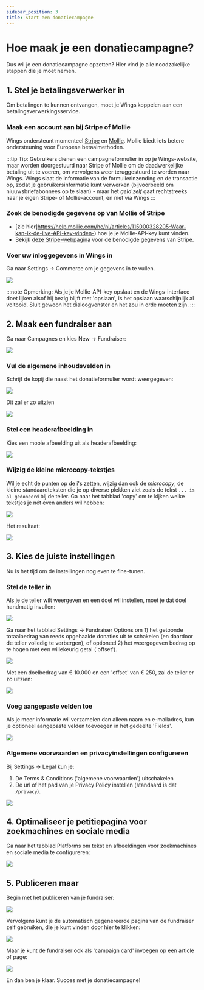 ```yaml
---
sidebar_position: 3
title: Start een donatiecampagne
---
```


# Hoe maak je een donatiecampagne?

Dus wil je een donatiecampagne opzetten? Hier vind je alle noodzakelijke stappen die je moet nemen.

## 1. Stel je betalingsverwerker in

Om betalingen te kunnen ontvangen, moet je Wings koppelen aan een betalingsverwerkingsservice.

### Maak een account aan bij Stripe of Mollie

Wings ondersteunt momenteel [Stripe](https://stripe.com) en [Mollie](https://www.mollie.com/). Mollie biedt iets betere ondersteuning voor Europese betaalmethoden.

:::tip Tip:
Gebruikers dienen een campagneformulier in op je Wings-website, maar worden doorgestuurd naar Stripe of Mollie om de daadwerkelijke betaling uit te voeren, om vervolgens weer teruggestuurd te worden naar Wings. Wings slaat de informatie van de formulierinzending en de transactie op, zodat je gebruikersinformatie kunt verwerken (bijvoorbeeld om niuuwsbriefabonnees op te slaan) - maar het _geld zelf_ gaat rechtstreeks naar je eigen Stripe- of Mollie-account, en niet via Wings
:::

### Zoek de benodigde gegevens op van Mollie of Stripe

- [zie hier]https://help.mollie.com/hc/nl/articles/115000328205-Waar-kan-ik-de-live-API-key-vinden-) hoe je je Mollie-API-key kunt vinden. 
- Bekijk [deze Stripe-webpagina](https://stripe.com/docs/keys) voor de benodigde gegevens van Stripe.

### Voer uw inloggegevens in Wings in

Ga naar Settings -> Commerce om je gegevens in te vullen.

![](https://screens.wings.dev/CleanShot-2020-03-13-at-09.11.43-1584087129.png)

:::note Opmerking:
Als je je Mollie-API-key opslaat en de Wings-interface doet lijken alsof hij bezig blijft met 'opslaan', is het opslaan waarschijnlijk al voltooid. Sluit gewoon het dialoogvenster en het zou in orde moeten zijn.
:::

## 2. Maak een fundraiser aan

Ga naar Campagnes en kies New -> Fundraiser:

![](https://screens.wings.dev/CleanShot-2021-10-12-at-11.33.33-HQ1p6SgIyblOQMwFLFhHl35eaxdCyIeheH9QBzdIre9jRko65idzfVmnkXp5Qto34NrpjSXJT6r4cY7I3MFoCSeS81J55E8S3nUC.png)

### Vul de algemene inhoudsvelden in

Schrijf de kopij die naast het donatieformulier wordt weergegeven:

![](https://screens.wings.dev/CleanShot-2021-10-12-at-11.36.09-VCR47jRs9ddPGZZvaqMPk7Wts23QRXJIOOEGf5w3ekTViXxEmEan7LVUzBkNAMO5SRlSgHT2W81T1dcYxtJdOWYXFNyxzp8zGkJC.png)

Dit zal er zo uitzien

![](https://screens.wings.dev/CleanShot-2021-10-12-at-11.37.12-1KZW1KDOjlG3n2FUw8q0QaohfdY4bE0fX3OGOd01y24XTvsymdB5HCX3m07SZf57btNRdpGwIyDz9p2YIEnJu652Chj6CO5Gulkg.png)

### Stel een headerafbeelding in

Kies een mooie afbeelding uit als headerafbeelding:

![](https://screens.wings.dev/CleanShot-2021-10-12-at-11.47.39-jzta6DLdd2FobEIngJU2lLtIBK2tvC5qHwa5b6QNbyzoBpCYAKbIJXi8D5RWlJqbzLdwrhaRiyJA8RTLNNLi8hfkfujmPseyKmI3.png)

### Wijzig de kleine microcopy-tekstjes

Wil je echt de punten op de i's zetten, wijzig dan ook de _microcopy_, de kleine standaardteksten die je op diverse plekken ziet zoals de tekst `... is al gedoneerd` bij de teller. Ga naar het tabblad 'copy' om te kijken welke tekstjes je nét even anders wil hebben:

![](https://screens.wings.dev/CleanShot-2021-10-12-at-11.44.54-9CpyUSdVC7rkXUPeQuzm8DpkZEo23giH4VEkqruELfd3u4JdBrOMjueggR8sPSzPp0PZ6CCE4J6zcLMu24ccdOlWyoCflZw0PtF1.png)

Het resultaat:

![](https://screens.wings.dev/CleanShot-2021-10-12-at-11.46.24-kesGdEjltL1DlA0xgAssfk4HeBEPAvpoJafI9ilnsDfP3TPNoEgKJYZXs3ZPetZMolY7YW1e9wk2GOSn1wYbEuwhObOL0JBDNCeS.png)

## 3. Kies de juiste instellingen

Nu is het tijd om de instellingen nog even te fine-tunen.

### Stel de teller in

Als je de teller wilt weergeven en een doel wil instellen, moet je dat doel handmatig invullen:

![](https://screens.wings.dev/CleanShot-2021-10-12-at-11.38.44-iwzEFf2ymnxJ72jtn3SyNMtaH867USsuddq4XXXQfR4o20mg8ShgEXXc9FzaB9cAPgdlCPXYLSsQ759WppE1mhOoynSlAupStPJS.png)

Ga naar het tabblad Settings -> Fundraiser Options om 1) het getoonde totaalbedrag van reeds opgehaalde donaties uit te schakelen (en daardoor de teller volledig te verbergen), of optioneel 2) het weergegeven bedrag op te hogen met een willekeurig getal ('offset').

![](https://screens.wings.dev/CleanShot-2021-10-12-at-11.40.27-HN3UeonGd9U6G5eHtlp5ZzRsHhBIVR8qfK0BkvaEMyzcARSWiBgdcSp0GrNy4Vmckf8DohopLArR1OFNzqh4Z4qV3jg22wdImmur.png)

Met een doelbedrag van € 10.000 en een 'offset' van € 250, zal de teller er zo uitzien:

![](https://screens.wings.dev/CleanShot-2021-10-12-at-11.42.14-v14EoNXFqDQoCco8jXf2ucs0y74MeI83iHUnpa48a1hB15rH4xbVk2QbhtdXoIJf3DzOwMIjNhCtRKwpmYakaXNbcaxPYuW1FLfF.png)

### Voeg aangepaste velden toe

Als je meer informatie wil verzamelen dan alleen naam en e-mailadres, kun je optioneel aangepaste velden toevoegen in het gedeelte 'Fields'.

![](https://screens.wings.dev/CleanShot-2021-10-12-at-11.43.20-R5ARrZk3pC9OV8ZKJ5sarquTvou15Vg1GHZkDgjl9iw4vmgaReTDd81pebQjt8gaUcWyL0YnT8dfHGeC9mSWTB8ViI9DIs5B701V.png)

### Algemene voorwaarden en privacyinstellingen configureren

Bij Settings -> Legal kun je:

1. De Terms & Conditions ('algemene voorwaarden') uitschakelen
2. De url of het pad van je Privacy Policy instellen (standaard is dat `/privacy`).

![](https://screens.wings.dev/CleanShot-2021-10-12-at-12.02.27-g4mf3ZHZuWp5YgwJzx6iUWRJq9zcAz1QAkMYV4iOPEI2oQ9vAuU8xamcX9ARXrzyE4qLQz3CQAWZkR29ri5Mhfww9O8uJx2fN83Q.png)

## 4. Optimaliseer je petitiepagina voor zoekmachines en sociale media

Ga naar het tabblad Platforms om tekst en afbeeldingen voor zoekmachines en sociale media te configureren:

![](https://screens.wings.dev/CleanShot-2021-10-12-at-11.49.53-IrnuDWOMjsorMQXOyEAtz8QH4Wl3pzXnJeov9oFn1vzLLMsrz9TZhS2LcNDbGPDpA4UJRyaiiRoYsOrWIwGwuAi1dY8IK6QMs6Jf.png)

## 5. Publiceren maar

Begin met het publiceren van je fundraiser:

![](https://screens.wings.dev/CleanShot-2021-10-12-at-11.51.35-LFi3fvM1gQcipeIp8t2d4w0wuYmEAiIkhPIy5q0b5eAfJPT1RV3AndhGy5h2mpqcCOwxPwEKeATrc5FuxjpqJIrDAjIDyrAHltwd.png)

Vervolgens kunt je de automatisch gegenereerde pagina van de fundraiser zelf gebruiken, die je kunt vinden door hier te klikken:

![](https://screens.wings.dev/CleanShot-2021-10-12-at-11.52.44-ZkYrW76ODxqfTONCdwQtMJ5GIsO3n3wEiTbuJC2bPDmAqCio1q4xrrwlM17OnfvxRknhWvNKzOVCckRIDYaJjE9gE2dJpjKhv0nc.png)

Maar je kunt de fundraiser ook als 'campaign card' invoegen op een article of page:

![](https://screens.wings.dev/CleanShot-2021-10-12-at-11.53.57-72FgfyUz5JrRHftqAUNY78HDM1FE9qFsIxFipBp33jfUZoExVJIsRlmSmaCfzmTC3ibLhU25qNFnDlHecYKQLyky8nc37COjEYrU.gif)

En dan ben je klaar. Succes met je donatiecampagne!